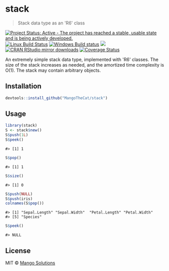 


# stack

> Stack data type as an 'R6' class

[![Project Status: Active - The project has reached a stable, usable state and is being actively developed.](http://www.repostatus.org/badges/latest/active.svg)](http://www.repostatus.org/#active)
[![Linux Build Status](https://travis-ci.org/MangoTheCat/stack.svg?branch=master)](https://travis-ci.org/MangoTheCat/stack)
[![Windows Build status](https://ci.appveyor.com/api/projects/status/github/MangoTheCat/stack?svg=true)](https://ci.appveyor.com/project/gaborcsardi/stack)
[![](http://www.r-pkg.org/badges/version/stack)](http://www.r-pkg.org/pkg/stack)
[![CRAN RStudio mirror downloads](http://cranlogs.r-pkg.org/badges/stack)](http://www.r-pkg.org/pkg/stack)
[![Coverage Status](https://img.shields.io/codecov/c/github/MangoTheCat/stack/master.svg)](https://codecov.io/github/MangoTheCat/stack?branch=master)

An extremely simple stack data type, implemented with 'R6' classes. The size
of the stack increases as needed, and the amortized time complexity is O(1).
The stack may contain arbitrary objects.

## Installation


```r
devtools::install_github("MangoTheCat/stack")
```

## Usage


```r
library(stack)
S <- stack$new()
S$push(1L)
S$peek()
```

```
#> [1] 1
```

```r
S$pop()
```

```
#> [1] 1
```

```r
S$size()
```

```
#> [1] 0
```


```r
S$push(NULL)
S$push(iris)
colnames(S$pop())
```

```
#> [1] "Sepal.Length" "Sepal.Width"  "Petal.Length" "Petal.Width" 
#> [5] "Species"
```

```r
S$peek()
```

```
#> NULL
```

## License

MIT © [Mango Solutions](https://github.com/mangothecat)
